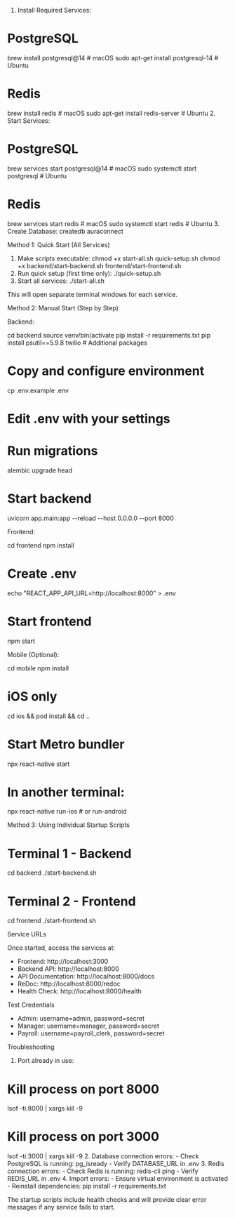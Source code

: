 1. Install Required Services:
  # PostgreSQL
  brew install postgresql@14  # macOS
  sudo apt-get install postgresql-14  # Ubuntu

  # Redis
  brew install redis  # macOS
  sudo apt-get install redis-server  # Ubuntu
  2. Start Services:
  # PostgreSQL
  brew services start postgresql@14  # macOS
  sudo systemctl start postgresql  # Ubuntu

  # Redis
  brew services start redis  # macOS
  sudo systemctl start redis  # Ubuntu
  3. Create Database:
  createdb auraconnect

  Method 1: Quick Start (All Services)

  1. Make scripts executable:
  chmod +x start-all.sh quick-setup.sh
  chmod +x backend/start-backend.sh frontend/start-frontend.sh
  2. Run quick setup (first time only):
  ./quick-setup.sh
  3. Start all services:
  ./start-all.sh

  This will open separate terminal windows for each service.

  Method 2: Manual Start (Step by Step)

  Backend:

  cd backend
  source venv/bin/activate
  pip install -r requirements.txt
  pip install psutil==5.9.8 twilio  # Additional packages

  # Copy and configure environment
  cp .env.example .env
  # Edit .env with your settings

  # Run migrations
  alembic upgrade head

  # Start backend
  uvicorn app.main:app --reload --host 0.0.0.0 --port 8000

  Frontend:

  cd frontend
  npm install

  # Create .env
  echo "REACT_APP_API_URL=http://localhost:8000" > .env

  # Start frontend
  npm start

  Mobile (Optional):

  cd mobile
  npm install

  # iOS only
  cd ios && pod install && cd ..

  # Start Metro bundler
  npx react-native start

  # In another terminal:
  npx react-native run-ios  # or run-android

  Method 3: Using Individual Startup Scripts

  # Terminal 1 - Backend
  cd backend
  ./start-backend.sh

  # Terminal 2 - Frontend
  cd frontend
  ./start-frontend.sh

  Service URLs

  Once started, access the services at:
  - Frontend: http://localhost:3000
  - Backend API: http://localhost:8000
  - API Documentation: http://localhost:8000/docs
  - ReDoc: http://localhost:8000/redoc
  - Health Check: http://localhost:8000/health

  Test Credentials

  - Admin: username=admin, password=secret
  - Manager: username=manager, password=secret
  - Payroll: username=payroll_clerk, password=secret

  Troubleshooting

  1. Port already in use:
  # Kill process on port 8000
  lsof -ti:8000 | xargs kill -9

  # Kill process on port 3000
  lsof -ti:3000 | xargs kill -9
  2. Database connection errors:
    - Check PostgreSQL is running: pg_isready
    - Verify DATABASE_URL in .env
  3. Redis connection errors:
    - Check Redis is running: redis-cli ping
    - Verify REDIS_URL in .env
  4. Import errors:
    - Ensure virtual environment is activated
    - Reinstall dependencies: pip install -r requirements.txt

  The startup scripts include health checks and will provide clear error messages if any service fails to start.
